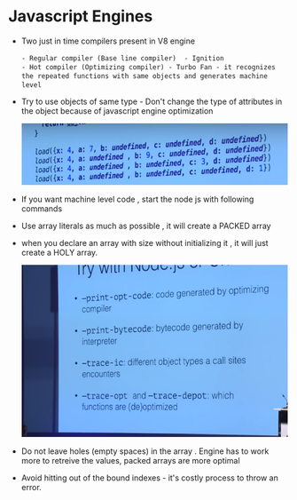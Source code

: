 # Javascript Engines

*   Two just in time compilers present in V8 engine
        
        - Regular compiler (Base line compiler)  - Ignition
        - Hot compiler (Optimizing compiler) - Turbo Fan - it recognizes the repeated functions with same objects and generates machine level 

* Try to use objects of same type - Don't change the type of attributes in the object because of javascript engine optimization 

    ![Here is an example](/resources/images/SameTypeObj.PNG)

* If you want machine level code , start the node js with following commands

* Use array literals as much as possible , it will create a PACKED array

* when you declare an array with size without initializing it , it will just create a HOLY array.



    ![Here is an example](/resources/images/MachineJSCode.PNG)

*   Do not leave holes (empty spaces) in the array . Engine has to work more to retreive the values, packed arrays are more optimal

* Avoid hitting out of the bound indexes - it's costly process to throw an error.
